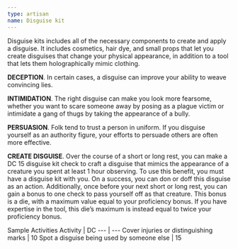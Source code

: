 ```yaml
---
type: artisan
name: Disguise kit
---
```

Disguise kits includes all of the necessary components to create and apply a disguise. It includes cosmetics, hair dye, and small props that let you create disguises that change your physical appearance, in addition to a tool that lets them holographically mimic clothing.

__DECEPTION__. 
In certain cases, a disguise can improve your ability to weave convincing lies.

__INTIMIDATION__. 
The right disguise can make you look more fearsome, whether you want to scare someone away by posing as a plague victim or intimidate a gang of thugs by taking the appearance of a bully.

__PERSUASION__. 
Folk tend to trust a person in uniform. If you disguise yourself as an authority figure, your efforts to persuade others are often more effective.

__CREATE DISGUISE__. 
Over the course of a short or long rest, you can make a DC 15 disguise kit check to craft a disguise that mimics the appearance of a creature you spent at least 1 hour observing. To use this benefit, you must have a disguise kit with you. On a success, you can don or doff this disguise as an action. Additionally, once before your next short or long rest, you can gain a bonus to one check to pass yourself off as that creature. This bonus is a die, with a maximum value equal to your proficiency bonus. If you have expertise in the tool, this die’s maximum is instead equal to twice your proficiency bonus.

Sample Activities
Activity | DC
--- | ---
Cover injuries or distinguishing marks | 10
Spot a disguise being used by someone else | 15
